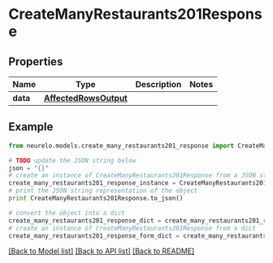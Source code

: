 # CreateManyRestaurants201Response


## Properties
Name | Type | Description | Notes
------------ | ------------- | ------------- | -------------
**data** | [**AffectedRowsOutput**](AffectedRowsOutput.md) |  | 

## Example

```python
from neurelo.models.create_many_restaurants201_response import CreateManyRestaurants201Response

# TODO update the JSON string below
json = "{}"
# create an instance of CreateManyRestaurants201Response from a JSON string
create_many_restaurants201_response_instance = CreateManyRestaurants201Response.from_json(json)
# print the JSON string representation of the object
print CreateManyRestaurants201Response.to_json()

# convert the object into a dict
create_many_restaurants201_response_dict = create_many_restaurants201_response_instance.to_dict()
# create an instance of CreateManyRestaurants201Response from a dict
create_many_restaurants201_response_form_dict = create_many_restaurants201_response.from_dict(create_many_restaurants201_response_dict)
```
[[Back to Model list]](../README.md#documentation-for-models) [[Back to API list]](../README.md#documentation-for-api-endpoints) [[Back to README]](../README.md)


